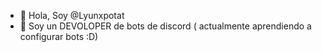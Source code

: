 - 👋 Hola, Soy @Lyunxpotat
- 👀 Soy un DEVOLOPER de bots de discord ( actualmente aprendiendo a configurar bots :D) 

<!---
Lyunxpotat/Lyunxpotat is a ✨ special ✨ repository because its `README.md` (this file) appears on your GitHub profile.
You can click the Preview link to take a look at your changes.
--->
